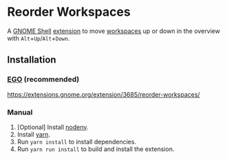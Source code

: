 # Reorder Workspaces

A [GNOME Shell](https://wiki.gnome.org/Projects/GnomeShell)
[extension](https://wiki.gnome.org/Projects/GnomeShell/Extensions) to move
[workspaces](https://help.gnome.org/users/gnome-help/stable/shell-workspaces.html.en)
up or down in the overview with `Alt`+`Up`/`Alt`+`Down`.

## Installation

### [EGO](https://extensions.gnome.org/) (recommended)

<https://extensions.gnome.org/extension/3685/reorder-workspaces/>

### Manual

1. [Optional] Install [nodenv](https://github.com/nodenv/nodenv).
2. Install [yarn](https://yarnpkg.com/).
3. Run `yarn install` to install dependencies.
4. Run `yarn run install` to build and install the extension.
